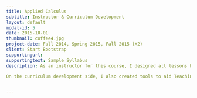 ```yaml
---
title: Applied Calculus
subtitle: Instructor & Curriculum Development
layout: default
modal-id: 5
date: 2015-10-01
thumbnail: coffee4.jpg
project-date: Fall 2014, Spring 2015, Fall 2015 (X2)
client: Start Bootstrap
supportingurl:
supportingtext: Sample Syllabus
description: As an instructor for this course, I designed all lessons based on given curriculum lecturing three days per week; wrote, administered, and graded all exams; and provided tutoring services to undergraduate students enrolled in math classes ranging from college algebra to differential equations.  See an example of my teaching syllabus below.

On the curriculum development side, I also created tools to aid Teaching Assistants for this course.  I designed group work and offered options for student engagement in the classroom by expanding the lecture resources in order to support inexperienced instructors. 


---
```

